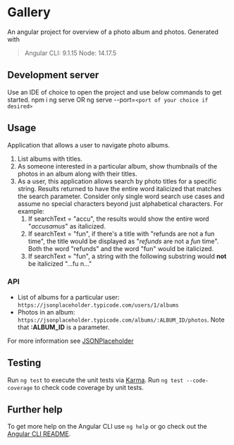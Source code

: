 # Gallery

An angular project for overview of a photo album and photos.
Generated with

> Angular CLI: 9.1.15
> Node: 14.17.5

## Development server

Use an IDE of choice to open the project and use below commands to get started.
npm i
ng serve OR ng serve --port=`<port of your choice if desired>`

## Usage

Application that allows a user to navigate photo albums.

1. List albums with titles.
2. As someone interested in a particular album, show thumbnails of the photos in an album along with their titles.
3. As a user, this application allows search by photo titles for a specific string. Results returned to have the entire word italicized that matches the search parameter. Consider only single word search use cases and assume no special characters beyond just alphabetical characters. For example:
   1. If searchText = "accu", the results would show the entire word "_accusamus_" as italicized.
   2. If searchText = "fun", if there's a title with "refunds are not a fun time", the title would be displayed as "_refunds_ are not a _fun_ time". Both the word "refunds" and the word "fun" would be italicized.
   3. If searchText = "fun", a string with the following substring would **not** be italicized "...fu n..."

### API

- List of albums for a particular user: `https://jsonplaceholder.typicode.com/users/1/albums`
- Photos in an album: `https://jsonplaceholder.typicode.com/albums/:ALBUM_ID/photos`. Note that **:ALBUM_ID** is a parameter.

For more information see [JSONPlaceholder](https://jsonplaceholder.typicode.com)

## Testing

Run `ng test` to execute the unit tests via [Karma](https://karma-runner.github.io).
Run `ng test --code-coverage` to check code coverage by unit tests.

## Further help

To get more help on the Angular CLI use `ng help` or go check out the [Angular CLI README](https://github.com/angular/angular-cli/blob/master/README.md).
